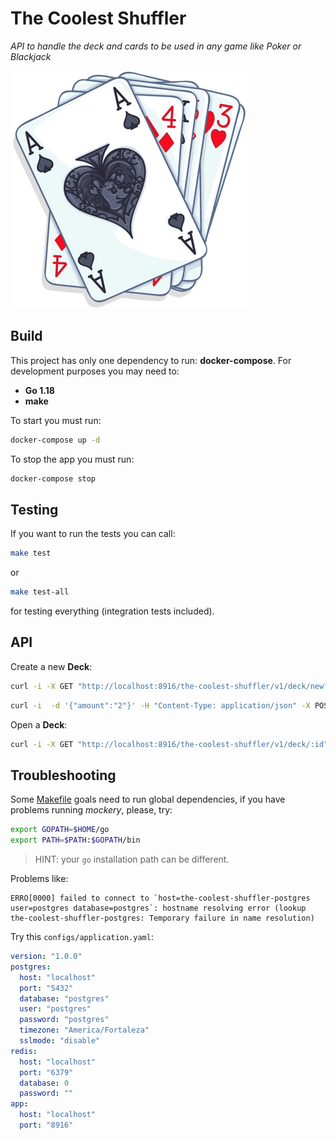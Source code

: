 # The Coolest Shuffler
_API to handle the deck and cards to be used in any game like Poker or Blackjack_

![The standard 52-card deck of French playing cards illustration](assets/the-coolest-shuffler.png)

## Build

This project has only one dependency to run: **docker-compose**. For development purposes you may need to: 

- **Go 1.18** 
- **make**

To start you must run:
```sh
docker-compose up -d
```
To stop the app you must run:
```sh
docker-compose stop
```

## Testing

If you want to run the tests you can call:
```sh
make test
``` 
or
```sh
make test-all
``` 
for testing everything (integration tests included).

## API
Create a new **Deck**:

```sh
curl -i -X GET "http://localhost:8916/the-coolest-shuffler/v1/deck/new?shuffle=true&amount=2&suits=CLUBS"
```

```sh
curl -i  -d '{"amount":"2"}' -H "Content-Type: application/json" -X POST "http://localhost:8916/the-coolest-shuffler/v1/deck"
```

Open a **Deck**:

```sh
curl -i -X GET "http://localhost:8916/the-coolest-shuffler/v1/deck/:id"
```

## Troubleshooting

Some [Makefile](Makefile) goals need to run global dependencies, if you have problems running _mockery_, please, try:

```sh
export GOPATH=$HOME/go
export PATH=$PATH:$GOPATH/bin
```

> HINT: your `go` installation path can be different.

Problems like:
```log
ERRO[0000] failed to connect to `host=the-coolest-shuffler-postgres user=postgres database=postgres`: hostname resolving error (lookup the-coolest-shuffler-postgres: Temporary failure in name resolution)
```

Try this `configs/application.yaml`:

```yaml
version: "1.0.0"
postgres:
  host: "localhost"
  port: "5432"
  database: "postgres"
  user: "postgres"
  password: "postgres"
  timezone: "America/Fortaleza"
  sslmode: "disable"
redis:
  host: "localhost"
  port: "6379"
  database: 0
  password: ""
app:
  host: "localhost"
  port: "8916"
```
